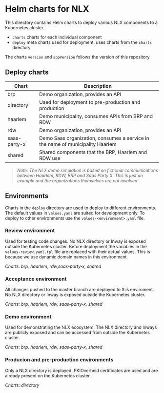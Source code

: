 # Helm charts for NLX

This directory contains Helm charts to deploy various NLX components to a Kubernetes cluster.

- `charts` charts for each individual component
- `deploy` meta charts used for deployment, uses charts from the `charts` directory

The charts `version` and `appVersion` follows the version of this repository.


## Deploy charts

| Chart        | Description                                                                     |
| ------------ | ------------------------------------------------------------------------------- |
| brp          | Demo organization, provides an API                                              |
| directory    | Used for deployment to pre-production and production                            |
| haarlem      | Demo municipality, consumes APIs from BRP and RDW                               |
| rdw          | Demo organization, provides an API                                              |
| saas-party-x | Demo Saas organization, consumes a service in the name of municipality Haarlem  |
| shared       | Shared components that the BRP, Haarlem and RDW use                             |

> *Note: The NLX demo simulation is based on fictional communications between Haarlem, RDW, BRP and Saas Party X. This is just an example and the organizations themselves are not involved.*


## Environments

Charts in the `deploy` directory are used to deploy to different environments. The default values in `values.yaml` are suited for development only. To deploy to other environments use the `values-<environment>.yaml` file.


### Review environment

Used for testing code changes. No NLX directory or Inway is exposed outside the Kubernetes cluster. Before deployment the variables in the `values-review.yaml.tpl` file are replaced with their actual values. This is because we use dynamic domain names in this environment.

*Charts: brp, haarlem, rdw,saas-party-x, shared*


### Acceptance environment

All changes pushed to the master branch are deployed to this enviroment. No NLX directory or Inway is exposed outside the Kubernetes cluster.

*Charts: brp, haarlem, rdw, saas-party-x, shared*


### Demo environment

Used for demonstrating the NLX ecosystem. The NLX directory and Inways are publicly exposed and can be accessed from outside the Kubernetes cluster.

*Charts: brp, haarlem, rdw, saas-party-x, shared*


### Producion and pre-production environments

Only a NLX directory is deployed. PKIOverheid certificates are used and are already present on the Kubernetes cluster.

*Charts: directory*
